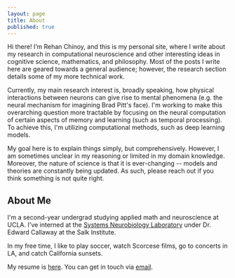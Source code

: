 ```yaml
---
layout: page
title: About
published: true
---
```

Hi there! I’m Rehan Chinoy, and this is my personal site, where I write about my research in computational neuroscience and other interesting ideas in cognitive science, mathematics, and philosophy. Most of the posts I write here are geared towards a general audience; however, the research section details some of my more technical work.

Currently, my main research interest is, broadly speaking, how physical interactions between neurons can give rise to mental phenomena (e.g. the neural mechanism for imagining Brad Pitt's face). I'm working to make this overarching question more tractable by focusing on the neural computation of certain aspects of memory and learning (such as temporal processing). To achieve this, I'm utilizing computational methods, such as deep learning models.

My goal here is to explain things simply, but comprehensively. However, I am sometimes unclear in my reasoning or limited in my domain knowledge. Moreover, the nature of science is that it is ever-changing -- models and theories are constantly being updated. As such, please reach out if you think something is not quite right.

## About Me

I'm a second-year undergrad studying applied math and neuroscience at UCLA. I've interned at the [Systems Neurobiology Laboratory](https://callaway.salk.edu/) under Dr. Edward Callaway at the Salk Institute. 

In my free time, I like to play soccer, watch Scorcese films, go to concerts in LA, and catch California sunsets.

My resume is [here](rehanbchinoy.github.io/RC_resume.pdf). You can get in touch via [email](mailto:rehanbchinoy@gmail.com).
